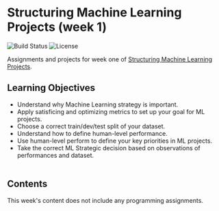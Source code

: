 # Structuring Machine Learning Projects (week 1)
![Build Status](https://img.shields.io/badge/build-Stable-green.svg)
![License](https://img.shields.io/badge/license-DO_WHATEVER_YOU_WANT-green.svg)

Assignments and projects for week one of [Structuring Machine Learning Projects](https://www.coursera.org/learn/machine-learning-projects).

## Learning Objectives
* Understand why Machine Learning strategy is important.
* Apply satisficing and optimizing metrics to set up your goal for ML projects.
* Choose a correct train/dev/test split of your dataset.
* Understand how to define human-level performance.
* Use human-level perform to define your key priorities in ML projects.
* Take the correct ML Strategic decision based on observations of performances and dataset.
<br/><br/>

## Contents
This week's content does not include any programming assignments.

